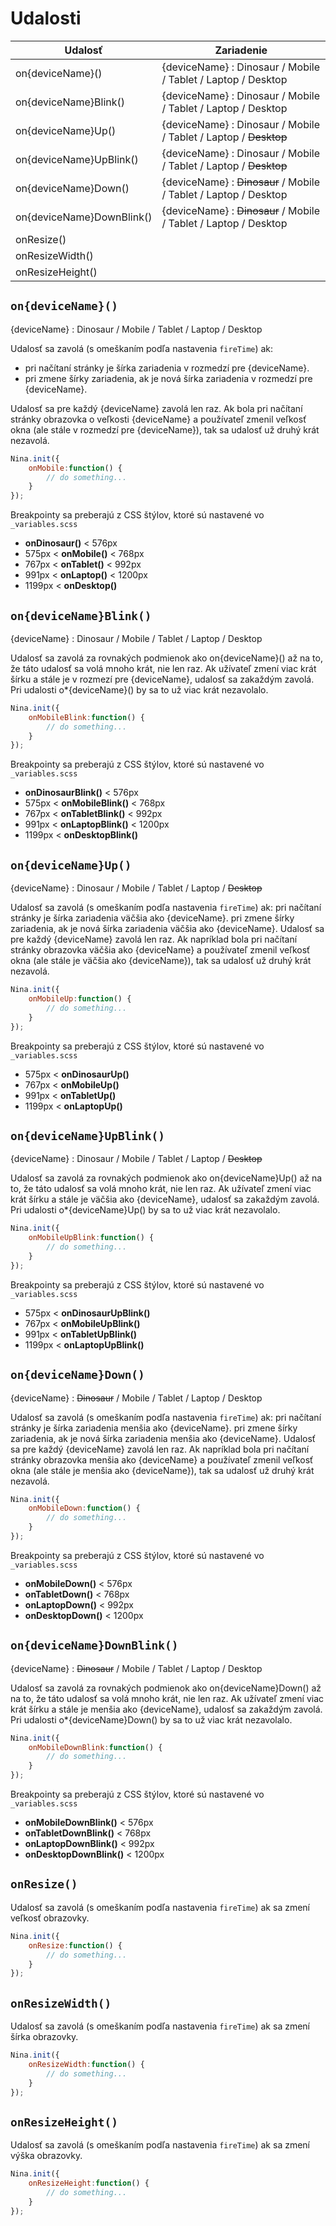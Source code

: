 # Udalosti
| Udalosť | Zariadenie |
| --- | ----- |
| on{deviceName}() | {deviceName} : Dinosaur / Mobile / Tablet / Laptop / Desktop |
| on{deviceName}Blink() | {deviceName} : Dinosaur / Mobile / Tablet / Laptop / Desktop |
| on{deviceName}Up() | {deviceName} : Dinosaur / Mobile / Tablet / Laptop / ~~Desktop~~ |
| on{deviceName}UpBlink() | {deviceName} : Dinosaur / Mobile / Tablet / Laptop / ~~Desktop~~ |
| on{deviceName}Down() | {deviceName} : ~~Dinosaur~~ / Mobile / Tablet / Laptop / Desktop |
| on{deviceName}DownBlink() | {deviceName} : ~~Dinosaur~~ / Mobile / Tablet / Laptop / Desktop |
| onResize() |  |
| onResizeWidth() |  |
| onResizeHeight() |  |

## `on{deviceName}()`
{deviceName} : Dinosaur / Mobile / Tablet / Laptop / Desktop

Udalosť sa zavolá (s omeškaním podľa nastavenia `fireTime`) ak:
- pri načítaní stránky je šírka zariadenia v rozmedzí pre {deviceName}.
- pri zmene šírky zariadenia, ak je nová šírka zariadenia v rozmedzí pre {deviceName}.

Udalosť sa pre každý {deviceName} zavolá len raz. Ak bola pri načítaní stránky obrazovka o veľkosti {deviceName} a používateľ zmenil veľkosť okna (ale stále v rozmedzí pre {deviceName}), tak sa udalosť už druhý krát nezavolá. 

```javascript
Nina.init({
    onMobile:function() {
        // do something...
    }
});
```
Breakpointy sa preberajú z CSS štýlov, ktoré sú nastavené vo `_variables.scss`
- **onDinosaur()** < 576px 
- 575px < **onMobile()** < 768px 
- 767px < **onTablet()** < 992px 
- 991px < **onLaptop()** < 1200px 
- 1199px < **onDesktop()**

## `on{deviceName}Blink()`
{deviceName} : Dinosaur / Mobile / Tablet / Laptop / Desktop

Udalosť sa zavolá za rovnakých podmienok ako on{deviceName}() až na to, že táto udalosť sa volá mnoho krát, nie len raz. Ak užívateľ zmení viac krát šírku a stále je v rozmezí pre {deviceName}, udalosť sa zakaždým zavolá. Pri udalosti o*{deviceName}() by sa to už viac krát nezavolalo. 

```javascript
Nina.init({
    onMobileBlink:function() {
        // do something...
    }
});
```
 
Breakpointy sa preberajú z CSS štýlov, ktoré sú nastavené vo `_variables.scss`
- **onDinosaurBlink()** < 576px 
- 575px < **onMobileBlink()** < 768px 
- 767px < **onTabletBlink()** < 992px 
- 991px < **onLaptopBlink()** < 1200px 
- 1199px < **onDesktopBlink()**

## `on{deviceName}Up()`
{deviceName} : Dinosaur / Mobile / Tablet / Laptop / ~~Desktop~~

Udalosť sa zavolá (s omeškaním podľa nastavenia `fireTime`) ak:
pri načítaní stránky je šírka zariadenia väčšia ako {deviceName}.
pri zmene šírky zariadenia, ak je nová šírka zariadenia väčšia ako {deviceName}.
Udalosť sa pre každý {deviceName} zavolá len raz. Ak napríklad bola pri načítaní stránky obrazovka väčšia ako {deviceName} a používateľ zmenil veľkosť okna (ale stále je väčšia ako {deviceName}), tak sa udalosť už druhý krát nezavolá. 

```javascript
Nina.init({
    onMobileUp:function() {
        // do something...
    }
});
```

Breakpointy sa preberajú z CSS štýlov, ktoré sú nastavené vo `_variables.scss`
- 575px < **onDinosaurUp()**
- 767px < **onMobileUp()**
- 991px < **onTabletUp()**
- 1199px < **onLaptopUp()**

## `on{deviceName}UpBlink()`
{deviceName} : Dinosaur / Mobile / Tablet / Laptop / ~~Desktop~~

Udalosť sa zavolá za rovnakých podmienok ako on{deviceName}Up() až na to, že táto udalosť sa volá mnoho krát, nie len raz. Ak užívateľ zmení viac krát šírku a stále je väčšia ako {deviceName}, udalosť sa zakaždým zavolá. Pri udalosti o*{deviceName}Up() by sa to už viac krát nezavolalo. 

```javascript
Nina.init({
    onMobileUpBlink:function() {
        // do something...
    }
});
```

Breakpointy sa preberajú z CSS štýlov, ktoré sú nastavené vo `_variables.scss`
- 575px < **onDinosaurUpBlink()**
- 767px < **onMobileUpBlink()**
- 991px < **onTabletUpBlink()**
- 1199px < **onLaptopUpBlink()**

## `on{deviceName}Down()`
{deviceName} : ~~Dinosaur~~ / Mobile / Tablet / Laptop / Desktop

Udalosť sa zavolá (s omeškaním podľa nastavenia `fireTime`) ak:
pri načítaní stránky je šírka zariadenia menšia ako {deviceName}.
pri zmene šírky zariadenia, ak je nová šírka zariadenia menšia ako {deviceName}.
Udalosť sa pre každý {deviceName} zavolá len raz. Ak napríklad bola pri načítaní stránky obrazovka menšia ako {deviceName} a používateľ zmenil veľkosť okna (ale stále je menšia ako {deviceName}), tak sa udalosť už druhý krát nezavolá. 

```javascript
Nina.init({
    onMobileDown:function() {
        // do something...
    }
});
```

Breakpointy sa preberajú z CSS štýlov, ktoré sú nastavené vo `_variables.scss`
- **onMobileDown()** < 576px 
- **onTabletDown()** < 768px 
- **onLaptopDown()** < 992px 
- **onDesktopDown()** < 1200px

## `on{deviceName}DownBlink()`
{deviceName} : ~~Dinosaur~~ / Mobile / Tablet / Laptop / Desktop

Udalosť sa zavolá za rovnakých podmienok ako on{deviceName}Down() až na to, že táto udalosť sa volá mnoho krát, nie len raz. Ak užívateľ zmení viac krát šírku a stále je menšia ako {deviceName}, udalosť sa zakaždým zavolá. Pri udalosti o*{deviceName}Down() by sa to už viac krát nezavolalo. 

```javascript
Nina.init({
    onMobileDownBlink:function() {
        // do something...
    }
});
```

Breakpointy sa preberajú z CSS štýlov, ktoré sú nastavené vo `_variables.scss`
- **onMobileDownBlink()** < 576px 
- **onTabletDownBlink()** < 768px 
- **onLaptopDownBlink()** < 992px 
- **onDesktopDownBlink()** < 1200px

## `onResize()`
Udalosť sa zavolá (s omeškaním podľa nastavenia `fireTime`) ak sa zmení veľkosť obrazovky. 

```javascript
Nina.init({
    onResize:function() {
        // do something...
    }
});
```

## `onResizeWidth()`
Udalosť sa zavolá (s omeškaním podľa nastavenia `fireTime`) ak sa zmení šírka obrazovky. 

```javascript
Nina.init({
    onResizeWidth:function() {
        // do something...
    }
});
```

## `onResizeHeight()`
Udalosť sa zavolá (s omeškaním podľa nastavenia `fireTime`) ak sa zmení výška obrazovky. 

```javascript
Nina.init({
    onResizeHeight:function() {
        // do something...
    }
});
```